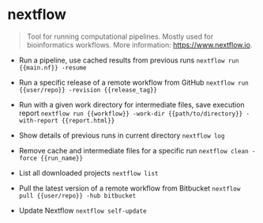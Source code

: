 # nextflow
> Tool for running computational pipelines. Mostly used for bioinformatics workflows.
> More information: <https://www.nextflow.io>.

- Run a pipeline, use cached results from previous runs
`nextflow run {{main.nf}} -resume`

- Run a specific release of a remote workflow from GitHub
`nextflow run {{user/repo}} -revision {{release_tag}}`

- Run with a given work directory for intermediate files, save execution report
`nextflow run {{workflow}} -work-dir {{path/to/directory}} -with-report {{report.html}}`

- Show details of previous runs in current directory
`nextflow log`

- Remove cache and intermediate files for a specific run
`nextflow clean -force {{run_name}}`

- List all downloaded projects
`nextflow list`

- Pull the latest version of a remote workflow from Bitbucket
`nextflow pull {{user/repo}} -hub bitbucket`

- Update Nextflow
`nextflow self-update`
